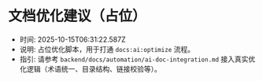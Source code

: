 # 文档优化建议（占位）

- 时间: 2025-10-15T06:31:22.587Z
- 说明: 占位优化脚本，用于打通 `docs:ai:optimize` 流程。
- 指引: 请参考 `backend/docs/automation/ai-doc-integration.md` 接入真实优化逻辑（术语统一、目录结构、链接校验等）。
